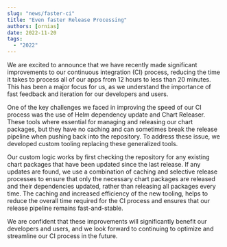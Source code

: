 ```yaml
---
slug: "news/faster-ci"
title: "Even faster Release Processing"
authors: [ornias]
date: 2022-11-20
tags:
  - "2022"
---
```


We are excited to announce that we have recently made significant improvements to our continuous integration (CI) process, reducing the time it takes to process all of our apps from 12 hours to less than 20 minutes.
This has been a major focus for us, as we understand the importance of fast feedback and iteration for our developers and users.

One of the key challenges we faced in improving the speed of our CI process was the use of Helm dependency update and Chart Releaser.
These tools where essential for managing and releasing our chart packages, but they have no caching and can sometimes break the release pipeline when pushing back into the repository. To address these issue, we developed custom tooling replacing these generalized tools.

Our custom logic works by first checking the repository for any existing chart packages that have been updated since the last release. If any updates are found, we use a combination of caching and selective release processes to ensure that only the necessary chart packages are released and their dependencies updated, rather than releasing all packages every time. The caching and increased efficiency of the new tooling, helps to reduce the overall time required for the CI process and ensures that our release pipeline remains fast-and-stable.

We are confident that these improvements will significantly benefit our developers and users, and we look forward to continuing to optimize and streamline our CI process in the future.
